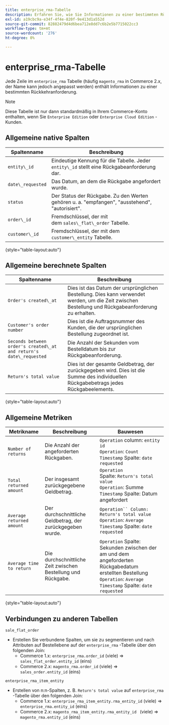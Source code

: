 ```yaml
---
title: enterprise_rma-Tabelle
description: Erfahren Sie, wie Sie Informationen zu einer bestimmten Rückgabeanforderung analysieren.
exl-id: a19cbc9a-e34f-4f4e-820f-9e413d1a552d
source-git-commit: 82882479d4d6bea712e8dd7c6b2e5b7715022cc3
workflow-type: tm+mt
source-wordcount: '276'
ht-degree: 0%

---
```


# enterprise_rma-Tabelle

Jede Zeile im `enterprise_rma` Tabelle (häufig `magento_rma` in Commerce 2.x, der Name kann jedoch angepasst werden) enthält Informationen zu einer bestimmten Rückkehranforderung.

>[!NOTE]
>
>Diese Tabelle ist nur dann standardmäßig in Ihrem Commerce-Konto enthalten, wenn Sie `Enterprise Edition` oder `Enterprise Cloud Edition` -Kunden.

## Allgemeine native Spalten

| **Spaltenname** | **Beschreibung** |
|---|---|
| `entity\_id` | Eindeutige Kennung für die Tabelle. Jeder `entity\_id` stellt eine Rückgabeanforderung dar. |
| `date\_requested` | Das Datum, an dem die Rückgabe angefordert wurde. |
| `status` | Der Status der Rückgabe. Zu den Werten gehören u. a. &quot;empfangen&quot;, &quot;ausstehend&quot;, &quot;autorisiert&quot;. |
| `order\_id` | Fremdschlüssel, der mit dem `sales\_flat\_order` Tabelle. |
| `customer\_id` | Fremdschlüssel, der mit dem `customer\_entity` Tabelle. |

{style=&quot;table-layout:auto&quot;}

## Allgemeine berechnete Spalten

| **Spaltenname** | **Beschreibung** |
|---|---|
| `Order's created\_at` | Dies ist das Datum der ursprünglichen Bestellung. Dies kann verwendet werden, um die Zeit zwischen Bestellung und Rückgabeanforderung zu erhalten. |
| `Customer's order number` | Dies ist die Auftragsnummer des Kunden, die der ursprünglichen Bestellung zugeordnet ist. |
| `Seconds between order's created\_at and return's date\_requested` | Die Anzahl der Sekunden vom Bestelldatum bis zur Rückgabeanforderung. |
| `Return's total value` | Dies ist der gesamte Geldbetrag, der zurückgegeben wird. Dies ist die Summe des individuellen Rückgabebetrags jedes Rückgabeelements. |

{style=&quot;table-layout:auto&quot;}

## Allgemeine Metriken

| **Metrikname** | **Beschreibung** | **Bauwesen** |
|---|---|---|
| `Number of returns` | Die Anzahl der angeforderten Rückgaben. | `Operation` column: `entity id`<br>`Operation`: `Count`<br>`Timestamp` Spalte: `date requested` |
| `Total returned amount` | Der insgesamt zurückgegebene Geldbetrag. | `Operation `Spalte: `Return's total value`<br>`Operation`: Summe<br>`Timestamp` Spalte: Datum angefordert |
| `Average returned amount` | Der durchschnittliche Geldbetrag, der zurückgegeben wurde. | `Operation`` Column: Return's total value`<br>`Operation`: `Average`<br>`Timestamp` Spalte: `date requested` |
| `Average time to return` | Die durchschnittliche Zeit zwischen Bestellung und Rückgabe. | `Operation` Spalte: Sekunden zwischen der am und dem angeforderten Rückgabedatum erstellten Bestellung<br>`Operation`: `Average`<br>`Timestamp` Spalte: `date requested` |

{style=&quot;table-layout:auto&quot;}

## Verbindungen zu anderen Tabellen

`sale_flat_order`

* Erstellen Sie verbundene Spalten, um sie zu segmentieren und nach Attributen auf Bestellebene auf der `enterprise_rma` -Tabelle über den folgenden Join:
   * Commerce 1.x: `enterprise_rma.order_id` (viele) => `sales_flat_order.entity_id` (eins)
   * Commerce 2.x: `magento_rma.order_id` (viele) => `sales_order.entity_id` (eins)

`enterprise_rma_item_entity`

* Erstellen von n:n-Spalten, z. B. `Return's total value` auf `enterprise_rma` -Tabelle über den folgenden Join:
   * Commerce 1.x: `enterprise_rma_item_entity.rma_entity_id` (viele) => `enterprise_rma.entity_id` (eins)
   * Commerce 2.x: `magento_rma_item_entity.rma_entity_id ` (viele) => `magento_rma.entity_id` (eins)
